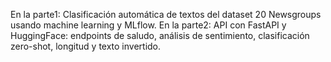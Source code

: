 En la parte1: Clasificación automática de textos del dataset 20 Newsgroups usando machine learning y MLflow.
En la parte2: API con FastAPI y HuggingFace: endpoints de saludo, análisis de sentimiento, clasificación zero-shot, longitud y texto invertido.
